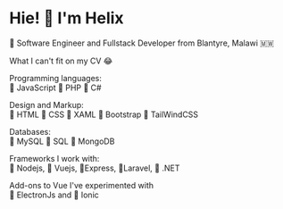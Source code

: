 # Hie! 👋 I'm Helix

:large_blue_circle: Software Engineer and Fullstack Developer from Blantyre, Malawi 🇲🇼<br>

What I can't fit on my CV :joy:

 Programming languages:<br>
 :large_blue_circle: JavaScript :large_blue_circle: PHP :large_blue_circle: C#

 Design and Markup:<br>
 :large_blue_circle: HTML :large_blue_circle: CSS :large_blue_circle: XAML :large_blue_circle: Bootstrap :large_blue_circle: TailWindCSS
 
 Databases:<br>
:large_blue_circle: MySQL :large_blue_circle: SQL :large_blue_circle: MongoDB
 
 Frameworks I work with:<br>
 :large_blue_circle: Nodejs, :large_blue_circle: Vuejs, :large_blue_circle:Express, :large_blue_circle:Laravel,
 :large_blue_circle: .NET

 
 
 Add-ons to Vue I've experimented with<br>
 :large_blue_circle: ElectronJs and :large_blue_circle: Ionic
 
 

